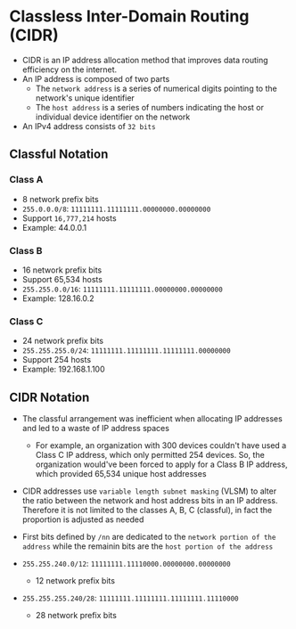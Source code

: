 # Classless Inter-Domain Routing (CIDR)

- CIDR is an IP address allocation method that improves data routing efficiency on the internet.
- An IP address is composed of two parts
  - The `network address` is a series of numerical digits pointing to the network's unique identifier
  - The `host address` is a series of numbers indicating the host or individual device identifier on the network
- An IPv4 address consists of `32 bits`

## Classful Notation

### Class A

- 8 network prefix bits
- `255.0.0.0/8`: `11111111.11111111.00000000.00000000`
- Support `16,777,214` hosts
- Example: 44.0.0.1

### Class B

- 16 network prefix bits
- Support 65,534 hosts
- `255.255.0.0/16`: `11111111.11111111.00000000.00000000`
- Example: 128.16.0.2

### Class C

- 24 network prefix bits
- `255.255.255.0/24`: `11111111.11111111.11111111.00000000`
- Support 254 hosts
- Example: 192.168.1.100

## CIDR Notation

- The classful arrangement was inefficient when allocating IP addresses and led to a waste of IP address spaces
  - For example, an organization with 300 devices couldn't have used a Class C IP address, which only permitted 254 devices. So, the organization would've been forced to apply for a Class B IP address, which provided 65,534 unique host addresses
- CIDR addresses use `variable length subnet masking` (VLSM) to alter the ratio between the network and host address bits in an IP address. Therefore it is not limited to the classes A, B, C (classful), in fact the proportion is adjusted as needed
- First bits defined by `/nn` are dedicated to the `network portion of the address` while the remainin bits are the `host portion of the address`

- `255.255.240.0/12`: `11111111.11110000.00000000.00000000`
  - 12 network prefix bits
- `255.255.255.240/28`: `11111111.11111111.11111111.11110000`
  - 28 network prefix bits
